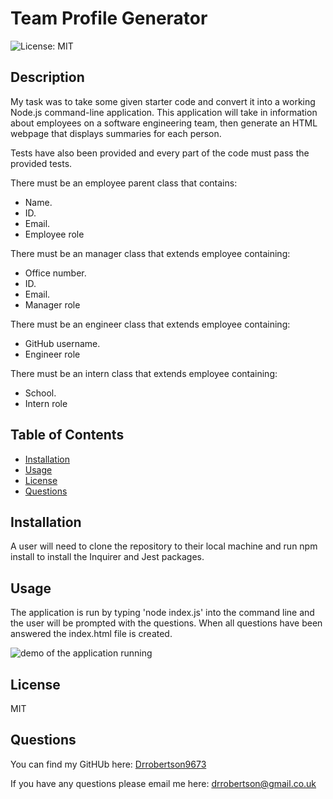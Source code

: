 # Team Profile Generator
![License: MIT](https://img.shields.io/badge/License-MIT-brightgreen.svg)

## Description
My task was to take some given starter code and convert it into a working Node.js command-line application. This application will take in information about employees on a software engineering team, then generate an HTML webpage that displays summaries for each person.

Tests have also been provided and every part of the code must pass the provided tests.
  
There must be an employee parent class that contains:
  * Name.
  * ID.
  * Email.
  * Employee role

There must be an manager class that extends employee containing:
  * Office number.
  * ID.
  * Email.
  * Manager role

There must be an engineer class that extends employee containing:
  * GitHub username.
  * Engineer role

There must be an intern class that extends employee containing:
  * School.
  * Intern role
  
## Table of Contents
* [Installation](#installation)
* [Usage](#usage)
* [License](#license)
* [Questions](#questions)
  
## Installation
A user will need to clone the repository to their local machine and run npm install to install the Inquirer and Jest packages.

## Usage
The application is run by typing 'node index.js' into the command line and the user will be prompted with the questions. When all questions have been answered the index.html file is created.

  ![demo of the application running](assets/READMEgenerator.gif)

## License
 MIT

## Questions
You can find my GitHUb here: [Drrobertson9673](https://github.com/drrobertson9673)

If you have any questions please email me here: drrobertson@gmail.co.uk